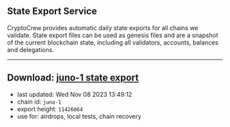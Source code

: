## State Export Service
CryptoCrew provides automatic daily state exports for all chains we validate. State export files can be used as genesis files and are a snapshot of the current blockchain state, including all validators, accounts, balances and delegations.

---
**Download: [juno-1 state export](https://dl.ccvalidators.com/SERVICE/juno/juno-1_export_11426064.json)**
---

- last updated: Wed Nov 08 2023 13:49:12
- chain id: `juno-1`
- export height: `11426064`
- use for: airdrops, local tests, chain recovery
